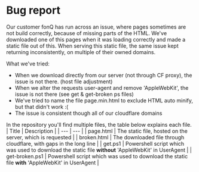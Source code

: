 # Bug report

Our customer fonQ has run across an issue, where pages sometimes are not build correctly, because of missing parts of the HTML. We've downloaded one of this pages when it was loading correctly and made a static file out of this. When serving this static file, the same issue kept returning inconsistently, on multiple of their owned domains.

What we've tried:
- When we download directly from our server (not through CF proxy), the issue is not there. (host file adjustment)
- When we alter the requests user-agent and remove 'AppleWebKit', the issue is not there (see get & get-broken ps files)
- We've tried to name the file page.min.html to exclude HTML auto minify, but that didn't work :(
- The issue is consistent though all of our cloudflare domains

In the repository you'll find multiple files, the table below explains each file.
| Title | Description |
| --- | --- |
| page.html | The static file, hosted on the server, which is requested |
| broken.html | The downloaded file through cloudflare, with gaps in the long line |
| get.ps1 | Powershell script which was used to download the static file **without** 'AppleWebKit' in UserAgent |
| get-broken.ps1 | Powershell script which was used to download the static file **with** 'AppleWebKit' in UserAgent |

